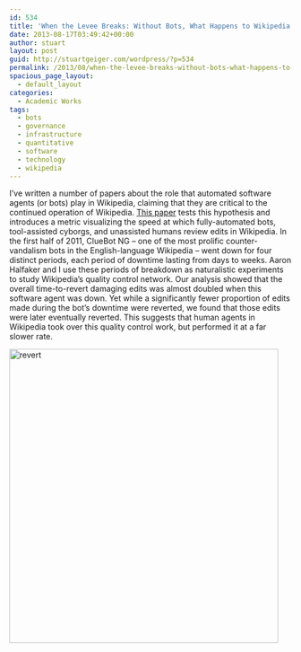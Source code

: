 ```yaml
---
id: 534
title: 'When the Levee Breaks: Without Bots, What Happens to Wikipedia’s Quality Control Processes?'
date: 2013-08-17T03:49:42+00:00
author: stuart
layout: post
guid: http://stuartgeiger.com/wordpress/?p=534
permalink: /2013/08/when-the-levee-breaks-without-bots-what-happens-to-wikipedias-quality-control-processes/
spacious_page_layout:
  - default_layout
categories:
  - Academic Works
tags:
  - bots
  - governance
  - infrastructure
  - quantitative
  - software
  - technology
  - wikipedia
---
```

I&#8217;ve written a number of papers about the role that automated software agents (or bots) play in Wikipedia, claiming that they are critical to the continued operation of Wikipedia. [This paper](http://stuartgeiger.com/wikisym13-cluebot.pdf) tests this hypothesis and introduces a metric visualizing the speed at which fully-automated bots, tool-assisted cyborgs, and unassisted humans review edits in Wikipedia. In the first half of 2011, ClueBot NG – one of the most prolific counter-vandalism bots in the English-language Wikipedia – went down for four distinct periods, each period of downtime lasting from days to weeks. Aaron Halfaker and I use these periods of breakdown as naturalistic experiments to study Wikipedia’s quality control network. Our analysis showed that the overall time-to-revert damaging edits was almost doubled when this software agent was down. Yet while a significantly fewer proportion of edits made during the bot’s downtime were reverted, we found that those edits were later eventually reverted. This suggests that human agents in Wikipedia took over this quality control work, but performed it at a far slower rate.

<a href="http://stuartgeiger.com/wordpress/2013/09/when-the-levee-breaks-without-bots-what-happens-to-wikipedias-quality-control-processes/revert/" rel="attachment wp-att-535"><img class="size-full wp-image-535 aligncenter" src="http://stuartgeiger.com/wordpress/wp-content/uploads/2013/09/revert.png" alt="revert" width="480" height="524" srcset="http://stuartgeiger.com/wordpress/wp-content/uploads/2013/09/revert.png 480w, http://stuartgeiger.com/wordpress/wp-content/uploads/2013/09/revert-274x300.png 274w" sizes="(max-width: 480px) 100vw, 480px" /></a>